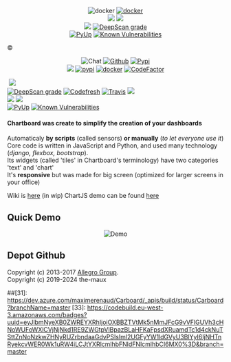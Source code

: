 
<p align="center">
        <!-<a href=""><img alt="docker" src="https://img.shields.io/docker/pulls/themaux/Chartboart"></a>
    <!--a href="https://github.com/the-maux/Chartboard"> <img alt="Github" src="https://img.shields.io/github/v/release/themaux/Chartboard"></a-->
    <!--a href="https://pypi.org/project/Chartboard/"> <img alt="Pypi" src="https://badge.fury.io/py/Chartboard.svg"></a-->
    <!--a href=""> <img alt="pypi" src="https://img.shields.io/pypi/dm/Chartboard.svg"></a-->
    <a href=""><img alt="docker" src="https://img.shields.io/docker/pulls/themaux/Chartboard"></a>
        </br>
<a href="https://codeclimate.com/github/the-maux/Chartboard/maintainability"><img src="https://api.codeclimate.com/v1/badges/bed95ca87346ad080708/maintainability"/></a>
        <a href="https://codeclimate.com/github/the-maux/Chartboard/test_coverage"><img src="https://api.codeclimate.com/v1/badges/bed95ca87346ad080708/test_coverage"/></a>
        </br>
        <a href="https://www.codacy.com/manual/the-maux/Chartboard?utm_source=github.com&amp;utm_medium=referral&amp;utm_content=the-maux/Chartboard&amp;utm_campaign=Badge_Grade"><img src="https://app.codacy.com/project/badge/Grade/134c5656546240f5aa21d19583095de0"/></a>        
        <a href="https://deepscan.io/dashboard#view=project&tid=6043&pid=10798&bid=154148"> <img src="https://deepscan.io/api/teams/6043/projects/10798/branches/154148/badge/grade.svg"  alt="DeepScan grade"></a>
        </br>
        <a href="https://pyup.io/account/repos/github/the-maux/Chartboard/"> <img alt="PyUp" src="https://pyup.io/repos/github/the-maux/Chartboard/shield.svg"></a>
        <a href="https://snyk.io/test/github/the-maux/Chartboard?targetFile=requirements.txt"><img 
                src="https://snyk.io/test/github/the-maux/Chartboard/badge.svg?targetFile=requirements.txt" alt="Known Vulnerabilities"
                data-canonical-src="https://snyk.io/test/github/the-maux/Chartboard?targetFile=requirements.txt" style="max-width:100%;"></a>

©
<p align="center"p
    <a href="https://gitter.im/tipboard-dev/community">
        <img alt="Chat" src="https://img.shields.io/gitter/room/DAVFoundation/DAV-Contributors.svg?style=flat-square"></a>
    <a href="https://github.com/the-maux/tipboard"> <img alt="Github" src="https://img.shields.io/github/v/release/the-maux/tipboard"></a>
    <a href="https://pypi.org/project/tipboard2.0/"> <img alt="Pypi" src="https://badge.fury.io/py/tipboard2.0.svg"></a>
    </br>
    <a href="https://allegro.tech/tipboard/">
        <img src="http://hits.dwyl.io/themaux/tipboard.svg"></a>
    <a href=""> <img alt="pypi" src="https://img.shields.io/pypi/dm/tipboard.svg"></a>
    <a href=""><img alt="docker" src="https://img.shields.io/docker/pulls/themaux/tipboard"></a>
        <a href="https://www.codefactor.io/repository/github/the-maux/chartboard"><img src="https://www.codefactor.io/repository/github/the-maux/chartboard/badge" alt="CodeFactor"/></a>


        
<a href="https://codebeat.co/projects/github-com-the-maux-chartboard-master"><img alt="" src="https://codebeat.co/badges/c4c5bd91-dff5-48f8-b7ba-828ad3a82d33"/></a>
<a href="https://www.codacy.com/manual/the-maux/Chartboard?utm_source=github.com&amp;utm_medium=referral&amp;utm_content=the-maux/Chartboard&amp;utm_campaign=Badge_Grade"><img src="https://app.codacy.com/project/badge/Grade/134c5656546240f5aa21d19583095de0"/></a>        
<a href="https://deepscan.io/dashboard#view=project&tid=6043&pid=10798&bid=154148"> <img src="https://deepscan.io/api/teams/6043/projects/10798/branches/154148/badge/grade.svg"  alt="DeepScan grade"></a>
<a href="https%3A%2F%2Fg.codefresh.io%2Fpipelines%2FProd%20mode%20unit%20test%2Fbuilds%3Ffilter%3Dtrigger%3Abuild~Build%3Bpipeline%3A5ecd47ed28b46d266427b4b5~Prod%20mode%20unit%20test"> <img alt="Codefresh" src="https://g.codefresh.io/api/badges/pipeline/themaux/chartboard%2FProd%20mode%20unit%20test?key=eyJhbGciOiJIUzI1NiJ9.NWQ5NDkxYzg1YzI5YzVmOWQyODQ0MDc4.rDj-1Rn5DxSkv_oE8p87ijZhoTelE_WjvbbKWMCI3ZA&type=cf-1"></a>
<a href="https://travis-ci.com/the-maux/tipboard"> <img alt="Travis" src="https://travis-ci.com/the-maux/tipboard.svg?branch=develop"></a>
<a> <img src="https://github.com/the-maux/Chartboard/workflows/Docker%20Unit-test/badge.svg">
</br>
<a href="https://codeclimate.com/github/the-maux/Chartboard/maintainability"><img src="https://api.codeclimate.com/v1/badges/bed95ca87346ad080708/maintainability"/></a>
        <a href="https://codeclimate.com/github/the-maux/Chartboard/test_coverage"><img src="https://api.codeclimate.com/v1/badges/bed95ca87346ad080708/test_coverage"/></a>
        </br>
        <a href="https://pyup.io/account/repos/github/the-maux/tipboard/"> <img alt="PyUp" src="https://pyup.io/repos/github/the-maux/Chartboard/shield.svg"></a>
        <a href="https://snyk.io/test/github/the-maux/Chartboard?targetFile=requirements.txt"><img 
                src="https://snyk.io/test/github/the-maux/Chartboard/badge.svg?targetFile=requirements.txt" alt="Known Vulnerabilities"
                data-canonical-src="https://snyk.io/test/github/the-maux/Chartboard?targetFile=requirements.txt" style="max-width:100%;"></a>
        </br>
</p>
</p>



#### Chartboard was create to simplify the creation of your dashboards  
Automaticaly **by scripts** (called sensors) **or manually** (*to let everyone use it*)   
Core code is written in JavaScript and Python, and used many technology (*django, flexbox, bootstrap*).  
Its widgets (called 'tiles' in Chartboard's terminology) have two categories 'text' and 'chart'  
It's **responsive** but was made for big screen (optimized for larger screens in your office)  
 
Wiki is [here](https://github.com/the-maux/Chartboard/wiki) (in wip)
ChartJS demo can be found [here](http://jerairrest.github.io/react-chartjs-2/)

Quick Demo
-----------


<p align="center"> 
  <img alt="Demo" src="https://raw.githubusercontent.com/the-maux/Chartboard/develop/src/Chartboard/demo.gif"/> 
</p>


Depot Github
------------
Copyright (c) 2013-2017 [Allegro Group](http://allegro.pl).  
Copyright (c) 2019-2024 the-maux




[1]: https://travis-ci.com/the-maux/Carboard.svg?branch=develop
[2]: https://travis-ci.com/the-maux/Carboard
[3]: https://g.codefresh.io/api/badges/pipeline/themaux/Carboard%2FMyPipeline?key=eyJhbGciOiJIUzI1NiJ9.NWQ5NDkxYzg1YzI5YzVmOWQyODQ0MDc4.rDj-1Rn5DxSkv_oE8p87ijZhoTelE_WjvbbKWMCI3ZA&type=cf-1
[4]: https://g.codefresh.io/pipelines/MyPipeline/builds?filter=trigger:build~Build;pipeline:5d9492f4941e460201d39d0a~MyPipeline
[5]: https://scrutinizer-ci.com/g/the-maux/Carboard/badges/quality-score.png?b=develop
[6]: https://scrutinizer-ci.com/g/the-maux/Carboard/?branch=develop
[7]: https://img.shields.io/docker/cloud/build/themaux/Carboard
[8]: https://img.shields.io/microbadger/image-size/themaux/Carboard/latest
[9]: https://pyup.io/repos/github/the-maux/Carboard/shield.svg
[10]: https://api.codacy.com/project/badge/Grade/b28af36f50584bd29612b66bc42ce0c3
[11]: https://www.codacy.com/manual/the-maux/Carboard?utm_source=github.com&amp;utm_medium=referral&amp;utm_content=the-maux/Carboard&amp;utm_campaign=Badge_Grade
[18]: https://img.shields.io/badge/pipeline-todo-orange
[19]: https://circleci.com/gh/the-maux/Carboard/tree/master.svg?style=svg
[20]: https://circleci.com/gh/the-maux/Carboard/tree/master
[22]: https://img.shields.io/badge/pipeline-todo-orange
[23]: https://circleci.com/gh/the-maux/Carboard/tree/master.svg?style=svg
[24]: https://img.shields.io/badge/pipeline-todo-orange
[25]: https://img.shields.io/badge/pipeline-todo-orange
[26]: https://img.shields.io/badge/pipeline-todo-orange
[27]: https://img.shields.io/badge/pipeline-todo-orange
[28]: https://img.shields.io/badge/pipeline-todo-orange
##[31]: https://dev.azure.com/maximerenaud/Carboard/_apis/build/status/Carboard?branchName=master
[33]: https://codebuild.eu-west-3.amazonaws.com/badges?uuid=eyJlbmNyeXB0ZWREYXRhIjoiOXBBZTVtMk5nMmJFcG9vVFlGUVh3cHNoWUFoWXlCVjNjNkd1RE9ZWGtpVlBpazBLaHFKaFpsdXRuamdTc1d4ckNuTSttZnNoNzkwZHNyRUZrbndaaGdvPSIsIml2UGFyYW1ldGVyU3BlYyI6IjNHTnRyekcvWER0Wk1uRW4iLCJtYXRlcmlhbFNldFNlcmlhbCI6MX0%3D&branch=master
